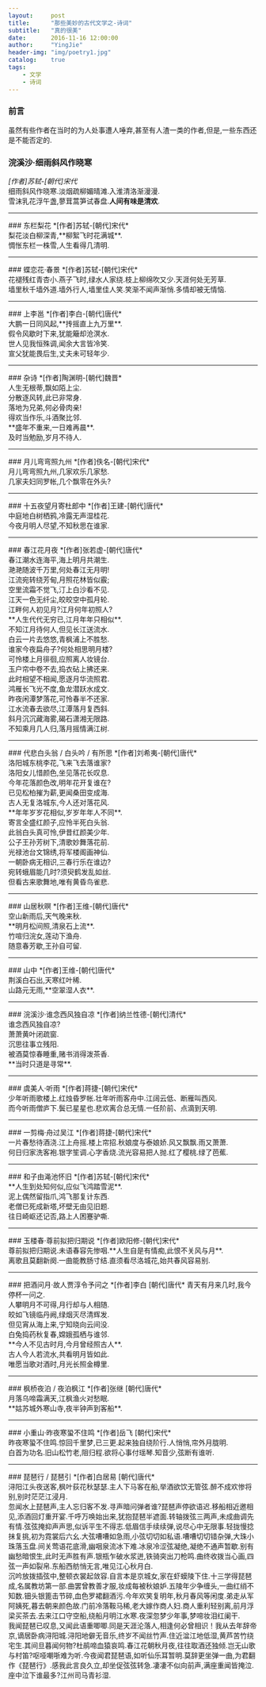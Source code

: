 ```yaml
---
layout:     post
title:      "那些美妙的古代文学之-诗词"
subtitle:   "真的很美"
date:       2016-11-16 12:00:00
author:     "YingJie"
header-img: "img/poetry1.jpg"
catalog:	true
tags:
    - 文学
    - 诗词
---
```


### 前言
虽然有些作者在当时的为人处事遭人唾弃,甚至有人渣一类的作者,但是,一些东西还是不能否定的.

### 浣溪沙·细雨斜风作晓寒
*[作者]苏轼-[朝代]宋代*<br />
细雨斜风作晓寒.淡烟疏柳媚晴滩.入淮清洛渐漫漫.<br />
雪沫乳花浮午盏,蓼茸蒿笋试春盘.**人间有味是清欢**.<br />
<hr />
### 东栏梨花
*[作者]苏轼-[朝代]宋代*<br />
梨花淡白柳深青,**柳絮飞时花满城**.<br />
惆怅东栏一株雪,人生看得几清明.<br />
<hr />
### 蝶恋花·春景
*[作者]苏轼-[朝代]宋代*<br />
花褪残红青杏小.燕子飞时,绿水人家绕.枝上柳绵吹又少.天涯何处无芳草.<br />
墙里秋千墙外道.墙外行人,墙里佳人笑.笑渐不闻声渐悄.多情却被无情恼.<br />
<hr />
### 上李邕
*[作者]李白-[朝代]唐代*<br />
大鹏一日同风起,**抟摇直上九万里**.<br />
假令风歇时下来,犹能簸却沧溟水.<br />
世人见我恒殊调,闻余大言皆冷笑.<br />
宣父犹能畏后生,丈夫未可轻年少.<br />
<hr />
### 杂诗
*[作者]陶渊明-[朝代]魏晋*<br />
人生无根蒂,飘如陌上尘.<br />
分散逐风转,此已非常身.<br />
落地为兄弟,何必骨肉亲!<br />
得欢当作乐,斗酒聚比邻.<br />
**盛年不重来,一日难再晨**.<br />
及时当勉励,岁月不待人.<br />
<hr />
### 月儿弯弯照九州
*[作者]佚名-[朝代]宋代*<br />
月儿弯弯照九州,几家欢乐几家愁.<br />
几家夫妇同罗帐,几个飘零在外头?<br />
<hr />
### 十五夜望月寄杜郎中
*[作者]王建-[朝代]唐代*<br />
中庭地白树栖鸦,冷露无声湿桂花.<br />
今夜月明人尽望,不知秋思在谁家.<br />
<hr />
### 春江花月夜
*[作者]张若虚-[朝代]唐代*<br />
春江潮水连海平,海上明月共潮生.<br />
滟滟随波千万里,何处春江无月明!<br />
江流宛转绕芳甸,月照花林皆似霰;<br />
空里流霜不觉飞,汀上白沙看不见.<br />
江天一色无纤尘,皎皎空中孤月轮.<br />
江畔何人初见月?江月何年初照人?<br />
**人生代代无穷已,江月年年只相似**.<br />
不知江月待何人,但见长江送流水.<br />
白云一片去悠悠,青枫浦上不胜愁.<br />
谁家今夜扁舟子?何处相思明月楼?<br />
可怜楼上月徘徊,应照离人妆镜台.<br />
玉户帘中卷不去,捣衣砧上拂还来.<br />
此时相望不相闻,愿逐月华流照君.<br />
鸿雁长飞光不度,鱼龙潜跃水成文.<br />
昨夜闲潭梦落花,可怜春半不还家.<br />
江水流春去欲尽,江潭落月复西斜.<br />
斜月沉沉藏海雾,碣石潇湘无限路.<br />
不知乘月几人归,落月摇情满江树.<br />
<hr />
### 代悲白头翁 / 白头吟 / 有所思
*[作者]刘希夷-[朝代]唐代*<br />
洛阳城东桃李花,飞来飞去落谁家?<br />
洛阳女儿惜颜色,坐见落花长叹息.<br />
今年花落颜色改,明年花开复谁在?<br />
已见松柏摧为薪,更闻桑田变成海.<br />
古人无复洛城东,今人还对落花风.<br />
**年年岁岁花相似,岁岁年年人不同**.<br />
寄言全盛红颜子,应怜半死白头翁.<br />
此翁白头真可怜,伊昔红颜美少年.<br />
公子王孙芳树下,清歌妙舞落花前.<br />
光禄池台文锦绣,将军楼阁画神仙.<br />
一朝卧病无相识,三春行乐在谁边?<br />
宛转蛾眉能几时?须臾鹤发乱如丝.<br />
但看古来歌舞地,唯有黄昏鸟雀悲.<br />
<hr />
### 山居秋暝
*[作者]王维-[朝代]唐代*<br />
空山新雨后,天气晚来秋.<br />
**明月松间照,清泉石上流**.<br />
竹喧归浣女,莲动下渔舟.<br />
随意春芳歇,王孙自可留.<br />
<hr />
### 山中
*[作者]王维-[朝代]唐代*<br />
荆溪白石出,天寒红叶稀.<br />
山路元无雨,**空翠湿人衣**.<br />
<hr />
### 浣溪沙·谁念西风独自凉
*[作者]纳兰性德-[朝代]清代*<br />
谁念西风独自凉?<br />
萧萧黄叶闭疏窗.<br />
沉思往事立残阳.<br />
被酒莫惊春睡重,赌书消得泼茶香.<br />
**当时只道是寻常**.<br />
<hr />
### 虞美人·听雨
*[作者]蒋捷-[朝代]宋代*<br />
少年听雨歌楼上.红烛昏罗帐.壮年听雨客舟中.江阔云低、断雁叫西风.<br />
而今听雨僧庐下.鬓已星星也.悲欢离合总无情.一任阶前、点滴到天明.<br />
<hr />
### 一剪梅·舟过吴江
*[作者]蒋捷-[朝代]宋代*<br />
一片春愁待酒浇.江上舟摇.楼上帘招.秋娘度与泰娘娇.风又飘飘.雨又萧萧.<br />
何日归家洗客袍.银字笙调.心字香烧.流光容易把人抛.红了樱桃.绿了芭蕉.<br />
<hr />
### 和子由渑池怀旧
*[作者]苏轼-[朝代]宋代*<br />
**人生到处知何似,应似飞鸿踏雪泥**.<br />
泥上偶然留指爪,鸿飞那复计东西.<br />
老僧已死成新塔,坏壁无由见旧题.<br />
往日崎岖还记否,路上人困蹇驴嘶.<br />
<hr />
### 玉楼春·尊前拟把归期说
*[作者]欧阳修-[朝代]宋代*<br />
尊前拟把归期说.未语春容先惨咽.**人生自是有情痴,此恨不关风与月**.<br />
离歌且莫翻新阕.一曲能教肠寸结.直须看尽洛城花,始共春风容易别.<br />
<hr />
### 把酒问月·故人贾淳令予问之
*[作者]李白 [朝代]唐代*
青天有月来几时,我今停杯一问之.<br />
人攀明月不可得,月行却与人相随.<br />
皎如飞镜临丹阙,绿烟灭尽清辉发.<br />
但见宵从海上来,宁知晓向云间没.<br />
白兔捣药秋复春,嫦娥孤栖与谁邻.<br />
**今人不见古时月,今月曾经照古人**.<br />
古人今人若流水,共看明月皆如此.<br />
唯愿当歌对酒时,月光长照金樽里.<br />
<hr />
### 枫桥夜泊 / 夜泊枫江
*[作者]张继 [朝代]唐代*<br />
月落乌啼霜满天,江枫渔火对愁眠.<br />
**姑苏城外寒山寺,夜半钟声到客船**.<br />
<hr />
### 小重山·昨夜寒蛩不住鸣
*[作者]岳飞 [朝代]宋代*<br />
昨夜寒蛩不住鸣.惊回千里梦,已三更.起来独自绕阶行.人悄悄,帘外月胧明.<br />
白首为功名.旧山松竹老,阻归程.欲将心事付瑶琴.知音少,弦断有谁听.<br />
<hr />
### 琵琶行 / 琵琶引
*[作者]白居易 [朝代]唐代*<br />
浔阳江头夜送客,枫叶荻花秋瑟瑟.主人下马客在船,举酒欲饮无管弦.醉不成欢惨将别,别时茫茫江浸月.<br />
忽闻水上琵琶声,主人忘归客不发.寻声暗问弹者谁?琵琶声停欲语迟.移船相近邀相见,添酒回灯重开宴.千呼万唤始出来,犹抱琵琶半遮面.转轴拨弦三两声,未成曲调先有情.弦弦掩抑声声思,似诉平生不得志.低眉信手续续弹,说尽心中无限事.轻拢慢捻抹复挑,初为霓裳后六幺.大弦嘈嘈如急雨,小弦切切如私语.嘈嘈切切错杂弹,大珠小珠落玉盘.间关莺语花底滑,幽咽泉流冰下难.冰泉冷涩弦凝绝,凝绝不通声暂歇.别有幽愁暗恨生,此时无声胜有声.银瓶乍破水浆迸,铁骑突出刀枪鸣.曲终收拨当心画,四弦一声如裂帛.东船西舫悄无言,唯见江心秋月白.<br />
沉吟放拨插弦中,整顿衣裳起敛容.自言本是京城女,家在虾蟆陵下住.十三学得琵琶成,名属教坊第一部.曲罢曾教善才服,妆成每被秋娘妒.五陵年少争缠头,一曲红绡不知数.钿头银篦击节碎,血色罗裙翻酒污.今年欢笑复明年,秋月春风等闲度.弟走从军阿姨死,暮去朝来颜色故.门前冷落鞍马稀,老大嫁作商人妇.商人重利轻别离,前月浮梁买茶去.去来江口守空船,绕船月明江水寒.夜深忽梦少年事,梦啼妆泪红阑干.<br />
我闻琵琶已叹息,又闻此语重唧唧.同是天涯沦落人,相逢何必曾相识！我从去年辞帝京,谪居卧病浔阳城.浔阳地僻无音乐,终岁不闻丝竹声.住近湓江地低湿,黄芦苦竹绕宅生.其间旦暮闻何物?杜鹃啼血猿哀鸣.春江花朝秋月夜,往往取酒还独倾.岂无山歌与村笛?呕哑嘲哳难为听.今夜闻君琵琶语,如听仙乐耳暂明.莫辞更坐弹一曲,为君翻作《琵琶行》.感我此言良久立,却坐促弦弦转急.凄凄不似向前声,满座重闻皆掩泣.座中泣下谁最多?江州司马青衫湿.<br />